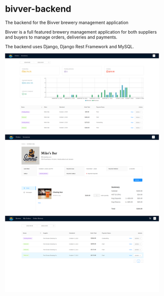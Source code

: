 # bivver-backend
The backend for the Bivver brewery management application

Bivver is a full featured brewery management application for both suppliers and buyers to manage orders, deliveries and payments.

The backend uses Django, Django Rest Framework and MySQL.


![Screenshot 1](screenshots/bivver-screenshot.png)


![Screenshot 1](screenshots/bivver-screenshot1.png)


![Screenshot 1](screenshots/bivver-screenshot2.png)
